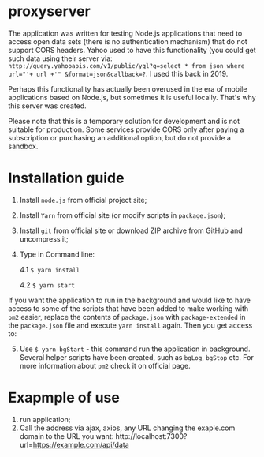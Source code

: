 # proxyserver

The application was written for testing Node.js applications that need to access open data sets (there is no authentication mechanism) that do not support CORS headers. Yahoo used to have this functionality (you could get such data using their server via: `http://query.yahooapis.com/v1/public/yql?q=select * from json where url="'+ url +'" &format=json&callback=?`. I used this back in 2019.

Perhaps this functionality has actually been overused in the era of mobile applications based on Node.js, but sometimes it is useful locally. That's why this server was created.

Please note that this is a temporary solution for development and is not suitable for production. Some services provide CORS only after paying a subscription or purchasing an additional option, but do not provide a sandbox.

# Installation guide

1. Install `node.js` from official project site;
2. Install `Yarn` from official site (or modify scripts in `package.json`);
3. Install `git` from official site or download ZIP archive from GitHub and uncompress it;
4. Type in Command line:

    4.1 `$ yarn install`

    4.2 `$ yarn start`

If you want the application to run in the background and would like to have access to some of the scripts that have been added to make working with `pm2` easier, replace the contents of `package.json` with `package-extended` in the `package.json` file and execute `yarn install` again. Then you get access to:

5. Use `$ yarn bgStart` - this command run the application in background.  Several helper scripts have been created, such as `bgLog`, `bgStop` etc. For more information about `pm2` check it on official page.

# Exapmple of use

1. run application;
2. Call the address via ajax, axios, any URL changing the exaple.com domain to the URL you want:
http://localhost:7300?url=https://example.com/api/data
